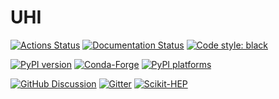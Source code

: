 # UHI


[![Actions Status][actions-badge]][actions-link]
[![Documentation Status][rtd-badge]][rtd-link]
[![Code style: black][black-badge]][black-link]

[![PyPI version][pypi-version]][pypi-link]
[![Conda-Forge][conda-badge]][conda-link]
[![PyPI platforms][pypi-platforms]][pypi-link]

[![GitHub Discussion][github-discussions-badge]][github-discussions-link]
[![Gitter][gitter-badge]][gitter-link]
[![Scikit-HEP][sk-badge]](https://scikit-hep.org/)





[actions-badge]:            https://github.com/Scikit-HEP/uhi/workflows/CI/badge.svg
[actions-link]:             https://github.com/Scikit-HEP/uhiactions
[black-badge]:              https://img.shields.io/badge/code%20style-black-000000.svg
[black-link]:               https://github.com/psf/black
[conda-badge]:              https://img.shields.io/conda/vn/conda-forge/uhi
[conda-link]:               https://github.com/conda-forge/uhi-feedstock
[github-discussions-badge]: https://img.shields.io/static/v1?label=Discussions&message=Ask&color=blue&logo=github
[github-discussions-link]:  https://github.com/Scikit-HEP/uhi/discussions
[gitter-badge]:             https://badges.gitter.im/https://github.com/Scikit-HEP/uhi/community.svg
[gitter-link]:              https://gitter.im/https://github.com/Scikit-HEP/uhi/community?utm_source=badge&utm_medium=badge&utm_campaign=pr-badge
[pypi-link]:                https://pypi.org/project/uhi/
[pypi-platforms]:           https://img.shields.io/pypi/pyversions/uhi
[pypi-version]:             https://badge.fury.io/py/uhi.svg
[rtd-badge]:                https://readthedocs.org/projects/uhi/badge/?version=latest
[rtd-link]:                 https://uhi.readthedocs.io/en/latest/?badge=latest
[sk-badge]:                 https://scikit-hep.org/assets/images/Scikit--HEP-Project-build
